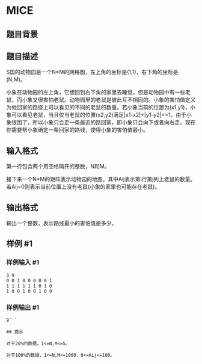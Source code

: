 # MICE

## 题目背景



## 题目描述

S国的动物园是一个N\*M的网格图，左上角的坐标是(1,1)，右下角的坐标是(N,M)。

小象在动物园的左上角，它想回到右下角的家里去睡觉，但是动物园中有一些老鼠，而小象又很害怕老鼠。动物园里的老鼠是彼此互不相同的。小象的害怕值定义为他回家的路径上可以看见的不同的老鼠的数量。若小象当前的位置为(x1,y1)，小象可以看见老鼠，当且仅当老鼠的位置(x2,y2)满足|x1-x2|+|y1-y2|<=1。由于小象很困了，所以小象只会走一条最近的路回家，即小象只会向下或者向右走。现在你需要帮小象确定一条回家的路线，使得小象的害怕值最小。

## 输入格式

第一行包含两个用空格隔开的整数，N和M。

接下来一个N\*M的矩阵表示动物园的地图。其中Aij表示第i行第j列上老鼠的数量。若Aij=0则表示当前位置上没有老鼠(小象的家里也可能存在老鼠)。


## 输出格式

输出一个整数，表示路线最小的害怕值是多少。


## 样例 #1

### 样例输入 #1
```
3 9
0 0 1 0 0 0 0 0 1
1 1 1 1 1 1 0 1 0
1 0 0 1 0 0 1 0 0
```

### 样例输出 #1

```
9```

## 提示

对于20%的数据，1<=N,M<=5。

对于100%的数据，1<=N,M<=1000，0<=Aij<=100。

